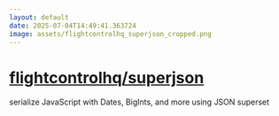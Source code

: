 ```yaml
---
layout: default
date: 2025-07-04T14:49:41.363724
image: assets/flightcontrolhq_superjson_cropped.png
---
```


# [flightcontrolhq/superjson](https://github.com/flightcontrolhq/superjson)

serialize JavaScript with Dates, BigInts, and more using JSON superset
